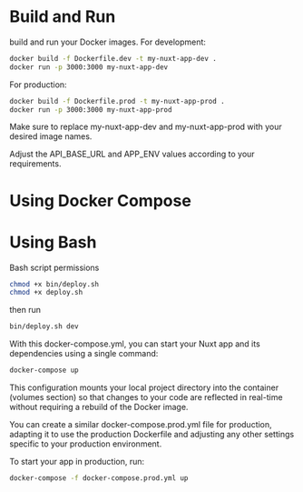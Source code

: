 Build and Run
=============
build and run your Docker images. For development:
```bash
docker build -f Dockerfile.dev -t my-nuxt-app-dev .
docker run -p 3000:3000 my-nuxt-app-dev
```

For production:
```bash
docker build -f Dockerfile.prod -t my-nuxt-app-prod .
docker run -p 3000:3000 my-nuxt-app-prod
```

Make sure to replace my-nuxt-app-dev and my-nuxt-app-prod with your desired image names.

Adjust the API_BASE_URL and APP_ENV values according to your requirements.

Using Docker Compose
====================

Using Bash
====================
Bash script permissions
```bash
chmod +x bin/deploy.sh
chmod +x deploy.sh
```
then run
```bash
bin/deploy.sh dev

```
With this docker-compose.yml, you can start your Nuxt app and its dependencies using a single command:
```bash
docker-compose up
```

This configuration mounts your local project directory into the container (volumes section) so that changes to your code are reflected in real-time without requiring a rebuild of the Docker image.



You can create a similar docker-compose.prod.yml file for production, adapting it to use the production Dockerfile and adjusting any other settings specific to your production environment.

To start your app in production, run:
```bash
docker-compose -f docker-compose.prod.yml up
```
